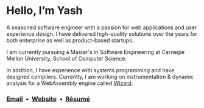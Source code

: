 # Hello, I’m Yash

A seasoned software engineer with a passion for web applications and user experience design. I have delivered high-quality solutions over the years for both enterprise as well as product-based startups.

I am currently pursuing a Master's in Software Engineering at Carnegie Mellon University, School of Computer Science.

In addition, I have experience with systems programming and have designed compilers. Currently, I am working on instrumentation & dynamic analysis for a WebAssembly engine called [Wizard](https://github.com/titzer/wizard-engine).

### [Email](mailto:hi@yashanand.dev) &nbsp;•&nbsp; [Website](https://yashanand.dev) &nbsp;•&nbsp; [Résumé](https://resume.yashanand.dev) 

